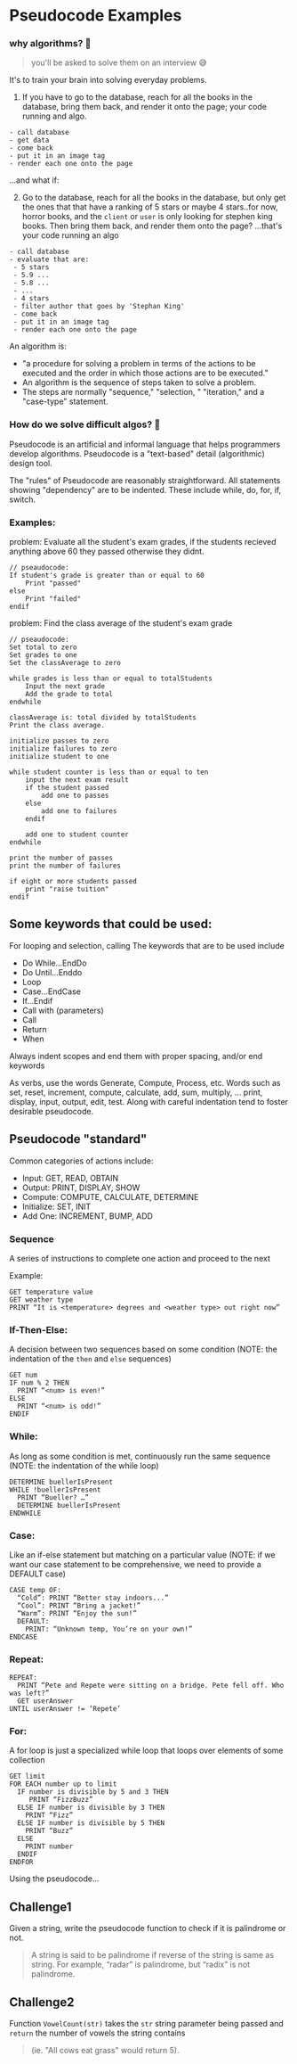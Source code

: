 # Pseudocode Examples

### why algorithms? 🤔
> you'll be asked to solve them on an interview 😅

It's to train your brain into solving everyday problems. 

1. If you have to go to the database, reach for all the books in the database, bring them back, and render it onto the page; your code running and algo.
```
- call database
- get data
- come back
- put it in an image tag
- render each one onto the page
```
...and what if: 

2. Go to the database, reach for all the books in the database, but only get the ones that that have a ranking of 5 stars or maybe 4 stars..for now, horror books, and the `client` or `user` is only looking for stephen king books. Then bring them back, and render them onto the page? ...that's your code running an algo

```
- call database
- evaluate that are:
 - 5 stars
 - 5.9 ...
 - 5.8 ...
 - ...
 - 4 stars
 - filter author that goes by 'Stephan King'
 - come back
 - put it in an image tag
 - render each one onto the page
```
An algorithm is:
- "a procedure for solving a problem in terms of the actions to be executed and the order in which those actions are to be executed." 
- An algorithm is the sequence of steps taken to solve a problem. 
- The steps are normally "sequence," "selection, " "iteration," and a "case-type" statement.

### How do we solve difficult algos? 🤔

Pseudocode is an artificial and informal language that helps programmers develop algorithms. Pseudocode is a "text-based" detail (algorithmic) design tool.

The "rules" of Pseudocode are reasonably straightforward. All statements showing "dependency" are to be indented. These include while, do, for, if, switch.

### Examples:

problem: 
Evaluate all the student's exam grades, if the students recieved anything above 60 they passed otherwise they didnt.

```text
// pseaudocode:
If student's grade is greater than or equal to 60
    Print "passed"
else
    Print "failed"
endif
```

problem: 
Find the class average of the student's exam grade


```text
// pseaudocode: 
Set total to zero
Set grades to one
Set the classAverage to zero

while grades is less than or equal to totalStudents
    Input the next grade
    Add the grade to total
endwhile

classAverage is: total divided by totalStudents
Print the class average.
```

```text
initialize passes to zero
initialize failures to zero
initialize student to one

while student counter is less than or equal to ten
    input the next exam result
    if the student passed
        add one to passes
    else
        add one to failures
    endif
    
    add one to student counter
endwhile

print the number of passes
print the number of failures

if eight or more students passed
    print "raise tuition"
endif
```

## Some keywords that could be used:
For looping and selection, calling The keywords that are to be used include 

- Do While...EndDo 
- Do Until...Enddo
- Loop
- Case...EndCase
- If...Endif
- Call with (parameters)
- Call
- Return
- When


Always indent scopes and end them with proper spacing, and/or end keywords

As verbs, use the words Generate, Compute, Process, etc. Words such as set, reset, increment, compute, calculate, add, sum, multiply, ... print, display, input, output, edit, test. Along with careful indentation tend to foster desirable pseudocode.


## Pseudocode "standard"
Common categories of actions include:
 - Input: GET, READ, OBTAIN
 - Output: PRINT, DISPLAY, SHOW
 - Compute: COMPUTE, CALCULATE, DETERMINE
 - Initialize: SET, INIT
 - Add One: INCREMENT, BUMP, ADD


### Sequence
A series of instructions to complete one action and proceed to the next

Example:
```text
GET temperature value
GET weather type
PRINT “It is <temperature> degrees and <weather type> out right now”
``` 

### If-Then-Else: 

A decision between two sequences based on some condition (NOTE: the indentation of the `then` and `else` sequences)
```text
GET num
IF num % 2 THEN
  PRINT “<num> is even!”
ELSE
  PRINT “<num> is odd!”
ENDIF
```

### While: 
As long as some condition is met, continuously run the same sequence (NOTE: the indentation of the while loop)
```text
DETERMINE buellerIsPresent
WHILE !buellerIsPresent
  PRINT “Bueller? …”
  DETERMINE buellerIsPresent
ENDWHILE
```

### Case: 
Like an if-else statement but matching on a particular value (NOTE: if we want our case statement to be comprehensive, we need to provide a DEFAULT case) 
```text
CASE temp OF:
  “Cold”: PRINT “Better stay indoors...”
  “Cool”: PRINT “Bring a jacket!”
  “Warm”: PRINT “Enjoy the sun!”
  DEFAULT:
    PRINT: “Unknown temp, You’re on your own!”
ENDCASE
```

### Repeat:
```text
REPEAT:
  PRINT “Pete and Repete were sitting on a bridge. Pete fell off. Who was left?”
  GET userAnswer
UNTIL userAnswer != ‘Repete’
```

### For:
A for loop is just a specialized while loop that loops over elements of some collection
```text
GET limit
FOR EACH number up to limit
  IF number is divisible by 5 and 3 THEN
     PRINT “FizzBuzz”
  ELSE IF number is divisible by 3 THEN
    PRINT “Fizz”
  ELSE IF number is divisible by 5 THEN
    PRINT “Buzz”
  ELSE
    PRINT number
  ENDIF
ENDFOR
```

Using the pseudocode...
## Challenge1
Given a string, write the pseudocode function to check if it is palindrome or not. 
> A string is said to be palindrome if reverse of the string is same as string. For example, “radar” is palindrome, but “radix” is not palindrome.

## Challenge2
Function `VowelCount(str)` takes the `str` string parameter being passed and `return` the number of vowels the string contains 
> (ie. "All cows eat grass" would return 5).
